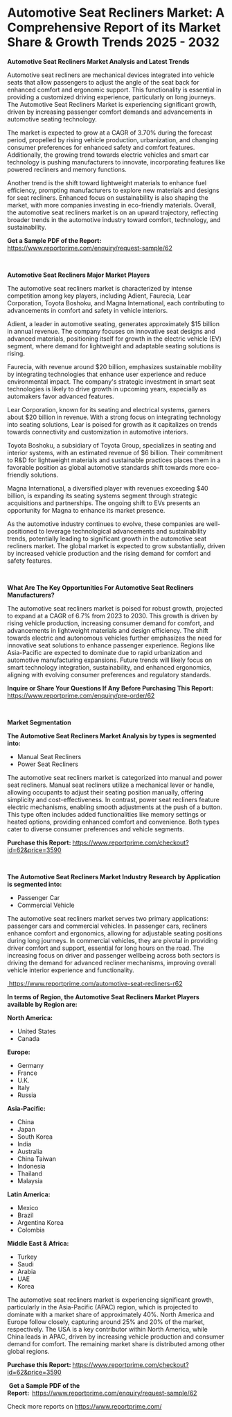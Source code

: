 <p><h1>Automotive Seat Recliners Market: A Comprehensive Report of its Market Share & Growth Trends 2025 - 2032</h1></p><p><strong>Automotive Seat Recliners Market Analysis and Latest Trends</strong></p>
<p><p>Automotive seat recliners are mechanical devices integrated into vehicle seats that allow passengers to adjust the angle of the seat back for enhanced comfort and ergonomic support. This functionality is essential in providing a customized driving experience, particularly on long journeys. The Automotive Seat Recliners Market is experiencing significant growth, driven by increasing passenger comfort demands and advancements in automotive seating technology.</p><p>The market is expected to grow at a CAGR of 3.70% during the forecast period, propelled by rising vehicle production, urbanization, and changing consumer preferences for enhanced safety and comfort features. Additionally, the growing trend towards electric vehicles and smart car technology is pushing manufacturers to innovate, incorporating features like powered recliners and memory functions.</p><p>Another trend is the shift toward lightweight materials to enhance fuel efficiency, prompting manufacturers to explore new materials and designs for seat recliners. Enhanced focus on sustainability is also shaping the market, with more companies investing in eco-friendly materials. Overall, the automotive seat recliners market is on an upward trajectory, reflecting broader trends in the automotive industry toward comfort, technology, and sustainability.</p></p>
<p><strong>Get a Sample PDF of the Report:&nbsp;</strong> <a href="https://www.reportprime.com/enquiry/request-sample/62?utm_campaign=2641&utm_medium=2&utm_source=Github&utm_content=ia&utm_term=17032025&utm_id=automotive-seat-recliners">https://www.reportprime.com/enquiry/request-sample/62</a></p>
<p>&nbsp;</p>
<p><strong>Automotive Seat Recliners Major Market Players</strong></p>
<p><p>The automotive seat recliners market is characterized by intense competition among key players, including Adient, Faurecia, Lear Corporation, Toyota Boshoku, and Magna International, each contributing to advancements in comfort and safety in vehicle interiors.</p><p>Adient, a leader in automotive seating, generates approximately $15 billion in annual revenue. The company focuses on innovative seat designs and advanced materials, positioning itself for growth in the electric vehicle (EV) segment, where demand for lightweight and adaptable seating solutions is rising. </p><p>Faurecia, with revenue around $20 billion, emphasizes sustainable mobility by integrating technologies that enhance user experience and reduce environmental impact. The company's strategic investment in smart seat technologies is likely to drive growth in upcoming years, especially as automakers favor advanced features.</p><p>Lear Corporation, known for its seating and electrical systems, garners about $20 billion in revenue. With a strong focus on integrating technology into seating solutions, Lear is poised for growth as it capitalizes on trends towards connectivity and customization in automotive interiors.</p><p>Toyota Boshoku, a subsidiary of Toyota Group, specializes in seating and interior systems, with an estimated revenue of $6 billion. Their commitment to R&D for lightweight materials and sustainable practices places them in a favorable position as global automotive standards shift towards more eco-friendly solutions.</p><p>Magna International, a diversified player with revenues exceeding $40 billion, is expanding its seating systems segment through strategic acquisitions and partnerships. The ongoing shift to EVs presents an opportunity for Magna to enhance its market presence.</p><p>As the automotive industry continues to evolve, these companies are well-positioned to leverage technological advancements and sustainability trends, potentially leading to significant growth in the automotive seat recliners market. The global market is expected to grow substantially, driven by increased vehicle production and the rising demand for comfort and safety features.</p></p>
<p>&nbsp;</p>
<p><strong>What Are The Key Opportunities For Automotive Seat Recliners Manufacturers?</strong></p>
<p><p>The automotive seat recliners market is poised for robust growth, projected to expand at a CAGR of 6.7% from 2023 to 2030. This growth is driven by rising vehicle production, increasing consumer demand for comfort, and advancements in lightweight materials and design efficiency. The shift towards electric and autonomous vehicles further emphasizes the need for innovative seat solutions to enhance passenger experience. Regions like Asia-Pacific are expected to dominate due to rapid urbanization and automotive manufacturing expansions. Future trends will likely focus on smart technology integration, sustainability, and enhanced ergonomics, aligning with evolving consumer preferences and regulatory standards.</p></p>
<p><strong>Inquire or Share Your Questions If Any Before Purchasing This Report:</strong> <a href="https://www.reportprime.com/enquiry/pre-order/62?utm_campaign=2641&utm_medium=2&utm_source=Github&utm_content=ia&utm_term=17032025&utm_id=automotive-seat-recliners">https://www.reportprime.com/enquiry/pre-order/62</a></p>
<p>&nbsp;</p>
<p><strong>Market Segmentation</strong></p>
<p><strong>The Automotive Seat Recliners Market Analysis by types is segmented into:</strong></p>
<p><ul><li>Manual Seat Recliners</li><li>Power Seat Recliners</li></ul></p>
<p><p>The automotive seat recliners market is categorized into manual and power seat recliners. Manual seat recliners utilize a mechanical lever or handle, allowing occupants to adjust their seating position manually, offering simplicity and cost-effectiveness. In contrast, power seat recliners feature electric mechanisms, enabling smooth adjustments at the push of a button. This type often includes added functionalities like memory settings or heated options, providing enhanced comfort and convenience. Both types cater to diverse consumer preferences and vehicle segments.</p></p>
<p><strong>Purchase this Report:&nbsp;</strong><a href="https://www.reportprime.com/checkout?id=62&price=3590&utm_campaign=2641&utm_medium=2&utm_source=Github&utm_content=ia&utm_term=17032025&utm_id=automotive-seat-recliners">https://www.reportprime.com/checkout?id=62&price=3590</a></p>
<p>&nbsp;</p>
<p><strong>The Automotive Seat Recliners Market Industry Research by Application is segmented into:</strong></p>
<p><ul><li>Passenger Car</li><li>Commercial Vehicle</li></ul></p>
<p><p>The automotive seat recliners market serves two primary applications: passenger cars and commercial vehicles. In passenger cars, recliners enhance comfort and ergonomics, allowing for adjustable seating positions during long journeys. In commercial vehicles, they are pivotal in providing driver comfort and support, essential for long hours on the road. The increasing focus on driver and passenger wellbeing across both sectors is driving the demand for advanced recliner mechanisms, improving overall vehicle interior experience and functionality.</p></p>
<p><a href="https://www.reportprime.com/automotive-seat-recliners-r62?utm_campaign=2641&utm_medium=2&utm_source=Github&utm_content=ia&utm_term=17032025&utm_id=automotive-seat-recliners">&nbsp;https://www.reportprime.com/automotive-seat-recliners-r62</a></p>
<p><strong>In terms of Region, the Automotive Seat Recliners Market Players available by Region are:</strong></p>
<p>
    <p> <strong> North America: </strong>
        <ul>
            <li>United States</li>
            <li>Canada</li>
        </ul>
        </p> 
    <p> <strong> Europe: </strong>
        <ul>
            <li>Germany</li>
            <li>France</li>
            <li>U.K.</li>
            <li>Italy</li>
            <li>Russia</li>
        </ul>
        </p> 
    <p> <strong> Asia-Pacific: </strong>
        <ul>
            <li>China</li>
            <li>Japan</li>
            <li>South Korea</li>
            <li>India</li>
            <li>Australia</li>
            <li>China Taiwan</li>
            <li>Indonesia</li>
            <li>Thailand</li>
            <li>Malaysia</li>
        </ul>
        </p> 
    <p> <strong> Latin America: </strong>
        <ul>
            <li>Mexico</li>
            <li>Brazil</li>
            <li>Argentina Korea</li>
            <li>Colombia</li>
        </ul>
        </p> 
    <p> <strong> Middle East & Africa: </strong>
        <ul>
            <li>Turkey</li>
            <li>Saudi</li>
            <li>Arabia</li>
            <li>UAE</li>
            <li>Korea</li>
        </ul>
    </p>
    </p>
<p><p>The automotive seat recliners market is experiencing significant growth, particularly in the Asia-Pacific (APAC) region, which is projected to dominate with a market share of approximately 40%. North America and Europe follow closely, capturing around 25% and 20% of the market, respectively. The USA is a key contributor within North America, while China leads in APAC, driven by increasing vehicle production and consumer demand for comfort. The remaining market share is distributed among other global regions.</p></p>
<p><strong>Purchase this Report: </strong><a href="https://www.reportprime.com/checkout?id=62&price=3590&utm_campaign=2641&utm_medium=2&utm_source=Github&utm_content=ia&utm_term=17032025&utm_id=automotive-seat-recliners">https://www.reportprime.com/checkout?id=62&price=3590</a></p>
<p>&nbsp;<strong>Get a Sample PDF of the Report:&nbsp;&nbsp;</strong><a href="https://www.reportprime.com/enquiry/request-sample/62?utm_campaign=2641&utm_medium=2&utm_source=Github&utm_content=ia&utm_term=17032025&utm_id=automotive-seat-recliners">https://www.reportprime.com/enquiry/request-sample/62</a></p>
<p><strong></strong></p>
<p>Check more reports on <a href="https://www.reportprime.com/?utm_campaign=2641&utm_medium=2&utm_source=Github&utm_content=ia&utm_term=17032025&utm_id=automotive-seat-recliners">https://www.reportprime.com/</a></p>